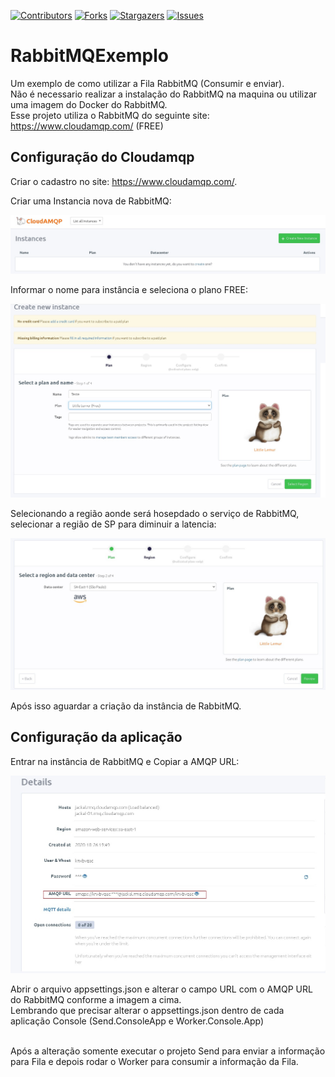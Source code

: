 <!-- PROJECT SHIELDS -->
<!--
*** I'm using markdown "reference style" links for readability.
*** Reference links are enclosed in brackets [ ] instead of parentheses ( ).
*** See the bottom of this document for the declaration of the reference variables
*** for contributors-url, forks-url, etc. This is an optional, concise syntax you may use.
*** https://www.markdownguide.org/basic-syntax/#reference-style-links
-->
[![Contributors][contributors-shield]][contributors-url]
[![Forks][forks-shield]][forks-url]
[![Stargazers][stars-shield]][stars-url]
[![Issues][issues-shield]][issues-url]


# RabbitMQExemplo

 Um exemplo de como utilizar a Fila RabbitMQ (Consumir e enviar).
 <br />
 Não é necessario realizar a instalação do RabbitMQ na maquina ou utilizar uma imagem do Docker do RabbitMQ.
<br />
 Esse projeto utiliza o RabbitMQ do seguinte site: https://www.cloudamqp.com/ (FREE)
 
## Configuração do Cloudamqp

Criar o cadastro no site: https://www.cloudamqp.com/.

Criar uma Instancia nova de RabbitMQ:

<p align="center">
 <img src="https://github.com/carlosapissolati/RabbitMQExemplo/blob/main/Imagens/1.jpg">
</p>

Informar o nome para instância e seleciona o plano FREE:

<p align="center">
 <img src="https://github.com/carlosapissolati/RabbitMQExemplo/blob/main/Imagens/2.jpg">
</p>

Selecionando a região aonde será hosepdado o serviço de RabbitMQ, selecionar a região de SP para diminuir a latencia:

<p align="center">
 <img src="https://github.com/carlosapissolati/RabbitMQExemplo/blob/main/Imagens/3.jpg">
</p>

Após isso aguardar a criação da instância de RabbitMQ.

## Configuração da aplicação

Entrar na instância de RabbitMQ e Copiar a AMQP URL:

<p align="center">
 <img src="https://github.com/carlosapissolati/RabbitMQExemplo/blob/main/Imagens/4.jpg">
</p>

Abrir o arquivo appsettings.json e alterar o campo URL com o AMQP URL do RabbitMQ conforme a imagem a cima.
<br />
Lembrando que precisar alterar o appsettings.json dentro de cada aplicação Console (Send.ConsoleApp e Worker.Console.App)

<br />
Após a alteração somente executar o projeto Send para enviar a informação para Fila e depois rodar o Worker para consumir a informação da Fila.



<!-- MARKDOWN LINKS & IMAGES -->
<!-- https://www.markdownguide.org/basic-syntax/#reference-style-links -->
[contributors-shield]: https://img.shields.io/github/contributors/carlosapissolati/README.svg?style=flat-square
[contributors-url]: https://github.com/carlosapissolati/Best-README-Template/graphs/contributors
[forks-shield]: https://img.shields.io/github/forks/carlosapissolati/README.svg?style=flat-square
[forks-url]: https://github.com/carlosapissolati/README/network/members
[stars-shield]: https://img.shields.io/github/stars/carlosapissolati/README.svg?style=flat-square
[stars-url]: https://github.com/carlosapissolati/README/stargazers
[issues-shield]: https://img.shields.io/github/issues/carlosapissolati/README.svg?style=flat-square
[issues-url]: https://github.com/carlosapissolati/README/issues
[license-shield]: https://img.shields.io/github/license/carlosapissolati/README.svg?style=flat-square
[product-screenshot]: images/screenshot.png

